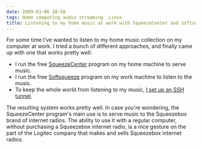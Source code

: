 ```yaml
---
date: 2009-03-06 18:50
tags: Home computing audio streaming  Linux
title: Listening to my home music at work with SqueezeCenter and Softsqueeze
---
```


For some time I've wanted to listen to my home music collection on my computer
at work. I tried a bunch of different approaches, and finally came up with one
that works pretty well:

* I run the free [SqueezeCenter](http://www.slimdevices.com/pi_features.html) program on my home machine to serve music.
* I run the free [Softsqueeze](http://softsqueeze.sourceforge.net/) program on my work machine to listen to the music.
* To keep the whole world from listening to my music, [I set up an SSH tunnel](http://softsqueeze.sourceforge.net/ssh.html).

The resulting system works pretty well. In case you're wondering, the
SqueezeCenter program's main use is to serve music to the Squeezebox brand of
internet radios. The ability to use it with a regular computer, without
purchasing a Squeezebox internet radio, is a nice gesture on the part of the
Logitec company that makes and sells Squeezebox internet radios.
